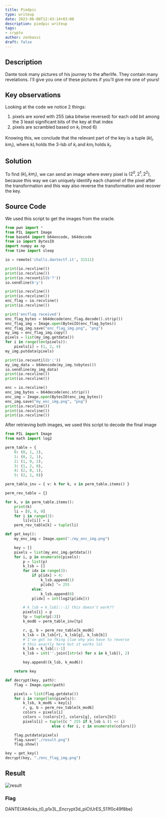 ```yaml
---
title: Piedpic
type: writeup
date: 2023-06-08T12:43:14+03:00
description: piedpic writeup
tags:
- crypto
author: zenbassi
draft: false
---
```


## Description

Dante took many pictures of his journey to the afterlife. They contain many revelations. I'll give you one of these pictures if you'll give me one of yours!

## Key observations

Looking at the code we notice 2 things:
1. pixels are xored with 255 (aka bitwise reversed) for each odd bit among the
    3 least significant bits of the key at that index
2. pixels are scrambled based on $k_i$ (mod 6)

Knowing this, we conclude that the relevant part of the key is a tuple $(kl_i, km_i)$, where $kl_i$ holds the 3-lsb of $k_i$ and $km_i$ holds $k_i % 6$.

## Solution

To find $(kl_i, km_i)$, we can send an image where every pixel is $(2^0, 2^1, 2^2)$, because this way we can uniquely identify each channel of the pixel after the transformation and this way also reverse the transformation and recover the key.

## Source Code

We used this script to get the images from the oracle.

``` python
from pwn import *
from PIL import Image
from base64 import b64encode, b64decode
from io import BytesIO
import numpy as np
from time import sleep

io = remote('challs.dantectf.it', 31511)

print(io.recvline())
print(io.recvline())
print(io.recvuntil(b'?'))
io.sendline(b'y')

print(io.recvline())
print(io.recvline())
enc_flag = io.recvline()
print(io.recvline())

print('encflag received')
enc_flag_bytes = b64decode(enc_flag.decode().strip())
enc_flag_img = Image.open(BytesIO(enc_flag_bytes))
enc_flag_img.save("enc_flag_img.png", "png")
my_img = enc_flag_img.copy()
pixels = list(my_img.getdata())
for i in range(len(pixels)):
    pixels[i] = (1, 2, 4)
my_img.putdata(pixels)

print(io.recvuntil(b':'))
my_img_data = b64encode(my_img.tobytes())
io.sendline(my_img_data)
print(io.recvline())
print(io.recvline())

enc = io.recvline()
enc_img_bytes = b64decode(enc.strip())
enc_img = Image.open(BytesIO(enc_img_bytes))
enc_img.save("my_enc_img.png", "png")
print(io.recvline())
print(io.recvline())
print(io.recvline())
```

After retrieving both images, we used this script to decode the final image

``` python
from PIL import Image
from math import log2

perm_table = {
    0: (0, 1, 2),
    1: (0, 2, 1),
    2: (1, 0, 2),
    3: (1, 2, 0),
    4: (2, 0, 1),
    5: (2, 1, 0)}

perm_table_inv = { v: k for k, v in perm_table.items() }

perm_rev_table = {}

for k, v in perm_table.items():
    print(k)
    li = [0, 0, 0]
    for i in range(3):
        li[v[i]] = i
    perm_rev_table[k] = tuple(li)

def get_key():
    my_enc_img = Image.open("./my_enc_img.png")

    key = []
    pixels = list(my_enc_img.getdata())
    for i, p in enumerate(pixels):
        p = list(p)
        k_lsb = []
        for idx in range(3):
            if p[idx] > 4:
                k_lsb.append(1)
                p[idx] ^= 255
            else:
                k_lsb.append(0)
            p[idx] = int(log2(p[idx]))

        # k_lsb = k_lsb[::-1] this doesn't work??
        pixels[i] = p
        tp = tuple(p[:3])
        k_mod6 = perm_table_inv[tp]

        r, g, b = perm_rev_table[k_mod6]
        k_lsb = [k_lsb[r], k_lsb[g], k_lsb[b]]
        # I've got no fking clue why you have to reverse
        # this exactly here but it works lol
        k_lsb = k_lsb[::-1]
        k_lsb = int(''.join([str(x) for x in k_lsb]), 2)

        key.append((k_lsb, k_mod6))

    return key

def decrypt(key, path):
    flag = Image.open(path)

    pixels = list(flag.getdata())
    for i in range(len(pixels)):
        k_lsb, k_mod6 = key[i]
        r, g, b = perm_rev_table[k_mod6]
        colors = pixels[i]
        colors = (colors[r], colors[g], colors[b])
        pixels[i] = tuple([c ^ 255 if k_lsb & (1 << i) 
                     else c for i, c in enumerate(colors)])

    flag.putdata(pixels)
    flag.save("./result.png")
    flag.show()

key = get_key()
decrypt(key, "./enc_flag_img.png")
```

## Result

![result](/images/dantectf_2023/piedpic.png)

### Flag

DANTE{Att4cks_t0_p1x3L_Encrypt3d_piCtUrES_511f0c49f8be}
